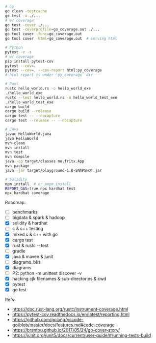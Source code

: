 ```sh
# Go
go clean -testcache
go test -v ./...
# w/ coverage
go test -cover ./...
go test -coverprofile=go_coverage.out ./...
go tool cover -func=go_coverage.out
go tool cover -html=go_coverage.out  # serving html

# Python
pytest -v -s
# w/ coverage
pip install pytest-cov
pytest --cov=.
pytest --cov=. --cov-report html:py_coverage
# html report is under `py_coverage` dir

# Rust
rustc hello_world.rs -o hello_world_exe
./hello_world_exe
rustc --test hello_world.rs -o hello_world_test_exe
./hello_world_test_exe
cargo build
cargo build --release
cargo test -- --nocapture
cargo test --release -- --nocapture

# Java
javac HelloWorld.java
java HelloWorld
mvn clean
mvn install
mvn test
mvn compile
java -cp target/classes me.fritx.App
mvn package
java -jar target/playground-1.0-SNAPSHOT.jar

# Solidity
npm install  # or pnpm install
REPORT_GAS=true npx hardhat test
npx hardhat coverage
```

Roadmap:
- [ ] benchmarks
- [ ] bigdata & spark & hadoop
- [x] solidity & hardhat
- [ ] c & c++ testing
- [x] mixed c & c++ with go
- [x] cargo test
- [x] rust & rustc --test
- [ ] gradle
- [x] java & maven & junit
- [ ] diagrams_bks
- [x] diagrams
- [ ] P2: python -m unittest discover -v
- [x] hacking cjk filenames & sub-directories & cwd
- [x] pytest
- [x] go test

Refs:
- https://doc.rust-lang.org/rustc/instrument-coverage.html
- https://pytest-cov.readthedocs.io/en/latest/reporting.html
- https://github.com/golang/vscode-go/blob/master/docs/features.md#code-coverage
- https://brantou.github.io/2017/05/24/go-cover-story/
- https://junit.org/junit5/docs/current/user-guide/#running-tests-build
